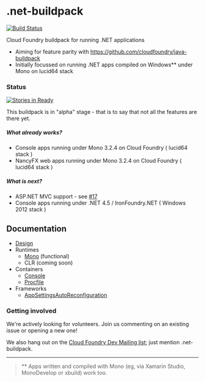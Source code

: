 .net-buildpack
==============
[![Build Status](https://travis-ci.org/cloudfoundry-community/.net-buildpack.png?branch=master)](https://travis-ci.org/cloudfoundry-community/.net-buildpack)

Cloud Foundry buildpack for running .NET applications 

* Aiming for feature parity with https://github.com/cloudfoundry/java-buildpack
* Initially focussed on running .NET apps compiled on Windows** under Mono on lucid64 stack

### Status
[![Stories in Ready](https://badge.waffle.io/cloudfoundry-community/.net-buildpack.png)](http://waffle.io/cloudfoundry-community/.net-buildpack)

This buildpack is in "alpha" stage - that is to say that not all the features are there yet.

##### What already works?

* Console apps running under Mono 3.2.4 on Cloud Foundry ( lucid64 stack )
* NancyFX web apps running under Mono 3.2.4 on Cloud Foundry ( lucid64 stack )

##### What is next?

*  ASP.NET MVC support - see [#17](https://github.com/cloudfoundry-community/.net-buildpack/issues/17)
*  Console apps running under .NET 4.5 / IronFoundry.NET  ( Windows 2012 stack )

## Documentation
* [Design](docs/design.md)
* Runtimes
	* [Mono](docs/runtime-mono.md) (functional)
	* CLR (coming soon)
* Containers
	* [Console](docs/container-console.md)
	* [Procfile](docs/container-procfile.md)
* Frameworks
	* [AppSettingsAutoReconfiguration](docs/framework-app_settings_auto_reconfiguration.md) 

### Getting involved

We're actively looking for volunteers.  Join us commenting on an existing issue or opening a new one!

We also hang out on the [Cloud Foundry Dev Mailing list](https://groups.google.com/a/cloudfoundry.org/forum/#!forum/vcap-dev); 
just mention .net-buildpack.

---

> ** Apps written and compiled with Mono (eg, via  Xamarin Studio, MonoDevelop or xbuild) work too.
